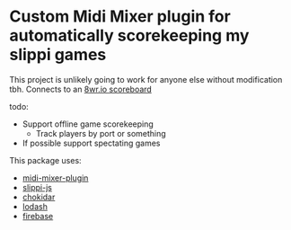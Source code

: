 # Custom Midi Mixer plugin for automatically scorekeeping my slippi games

This project is unlikely going to work for anyone else without modification tbh.
Connects to an [8wr.io scoreboard](http://8wr.io/)

todo:
- Support offline game scorekeeping
  - Track players by port or something
- If possible support spectating games

This package uses:
- [midi-mixer-plugin](https://github.com/midi-mixer/midi-mixer-plugin)
- [slippi-js](https://github.com/project-slippi/slippi-js)
- [chokidar](https://github.com/paulmillr/chokidar)
- [lodash](https://github.com/lodash/lodash)
- [firebase](https://github.com/firebase/firebase-js-sdk)